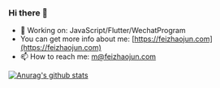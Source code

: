 ### Hi there 👋

<!--
**feizhaojun/feizhaojun** is a ✨ _special_ ✨ repository because its `README.md` (this file) appears on your GitHub profile.
-->

- 🔭 Working on: JavaScript/Flutter/WechatProgram
- You can get more info about me: [https://feizhaojun.com](https://feizhaojun.com)
- 📫 How to reach me: m@feizhaojun.com

[![Anurag's github stats](https://github-readme-stats.vercel.app/api?username=feizhaojun)](https://github.com/anuraghazra/github-readme-stats)

